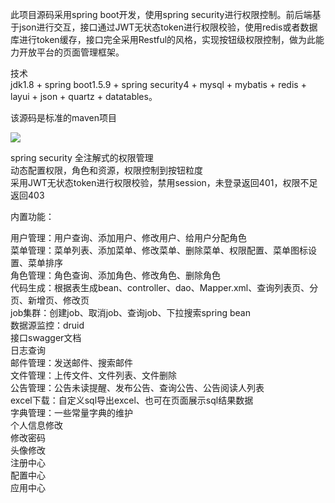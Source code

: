 此项目源码采用spring boot开发，使用spring security进行权限控制。前后端基于json进行交互，接口通过JWT无状态token进行权限校验，使用redis或者数据库进行token缓存，接口完全采用Restful的风格，实现按钮级权限控制，做为此能力开放平台的页面管理框架。


技术  
jdk1.8 + spring boot1.5.9 + spring security4 + mysql + mybatis + redis + layui + json + quartz + datatables。

该源码是标准的maven项目

![](https://i.imgur.com/UaAgHp3.png)

spring security 全注解式的权限管理  
动态配置权限，角色和资源，权限控制到按钮粒度   
采用JWT无状态token进行权限校验，禁用session，未登录返回401，权限不足返回403

内置功能：

用户管理：用户查询、添加用户、修改用户、给用户分配角色  
菜单管理：菜单列表、添加菜单、修改菜单、删除菜单、权限配置、菜单图标设置、菜单排序  
角色管理：角色查询、添加角色、修改角色、删除角色  
代码生成：根据表生成bean、controller、dao、Mapper.xml、查询列表页、分页、新增页、修改页  
job集群：创建job、取消job、查询job、下拉搜索spring bean  
数据源监控：druid  
接口swagger文档  
日志查询  
邮件管理：发送邮件、搜索邮件  
文件管理：上传文件、文件列表、文件删除  
公告管理：公告未读提醒、发布公告、查询公告、公告阅读人列表  
excel下载：自定义sql导出excel、也可在页面展示sql结果数据  
字典管理：一些常量字典的维护  
个人信息修改  
修改密码  
头像修改  
注册中心  
配置中心  
应用中心  


